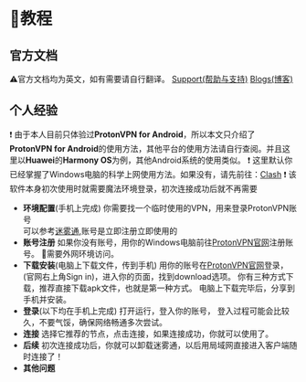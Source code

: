 # 📝教程

## 官方文档
⚠官方文档均为英文，如有需要请自行翻译。
[Support(帮助与支持)](https://protonvpn.com/support/)
[Blogs(博客)](https://protonvpn.com/blog/)

## 个人经验
❗ 由于本人目前只体验过**ProtonVPN for Android**，所以本文只介绍了**ProtonVPN for Android**的使用方法，其他平台的使用方法请自行查阅。并且这里以**Huawei**的**Harmony OS**为例，其他Android系统的使用类似。
❗ 这里默认你已经掌握了Windows电脑的科学上网使用方法。如果没有，请先前往：[Clash](https://github.com/MossDream/Powerful-Tools-Instruction/tree/main/VPN/Clash%20for%20Windows)
❗ 该软件本身初次使用时就需要魔法环境登录，初次连接成功后就不再需要

* **环境配置**(手机上完成)
你需要找一个临时使用的VPN，用来登录ProtonVPN账号  
可以参考[迷雾通](https://geph.io/zhs),账号是立即注册立即使用的
* **账号注册**
如果你没有账号，用你的Windows电脑前往[ProtonVPN官网](https://protonvpn.com/)注册账号。
🔑需要外网环境访问。
* **下载安装**(电脑上下载文件，传到手机)
用你的账号在[ProtonVPN官网](https://protonvpn.com/)登录，(官网右上角Sign in)，进入你的页面，找到download选项。
你有三种方式下载，推荐直接下载apk文件，也就是第一种方式。
电脑上下载完毕后，分享到手机并安装。
* **登录**(以下均在手机上完成)
打开运行，登入你的账号，
登入过程可能会比较久，不要气馁，确保网络畅通多次尝试。
* **连接**
选择它推荐的节点，点击连接，如果连接成功，你就可以使用了。
* **后续**
初次连接成功后，你就可以卸载迷雾通，以后用局域网直接进入客户端随时连接了！
* **其他问题**
  

